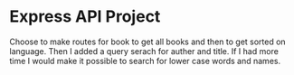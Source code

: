# Express API Project
Choose to make routes for book to get all books and then to get sorted on language. Then I added a query serach for auther and title. If I had more time I would make it possible to search for lower case words and names. 
